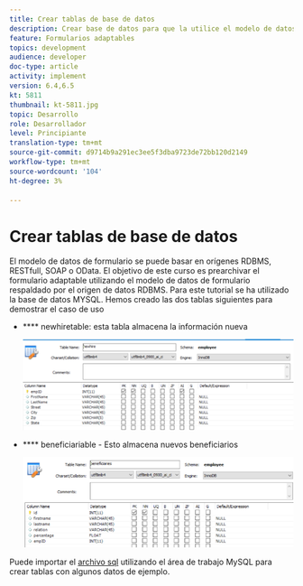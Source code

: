 ```yaml
---
title: Crear tablas de base de datos
description: Crear base de datos para que la utilice el modelo de datos de formulario
feature: Formularios adaptables
topics: development
audience: developer
doc-type: article
activity: implement
version: 6.4,6.5
kt: 5811
thumbnail: kt-5811.jpg
topic: Desarrollo
role: Desarrollador
level: Principiante
translation-type: tm+mt
source-git-commit: d9714b9a291ec3ee5f3dba9723de72bb120d2149
workflow-type: tm+mt
source-wordcount: '104'
ht-degree: 3%

---
```



# Crear tablas de base de datos

El modelo de datos de formulario se puede basar en orígenes RDBMS, RESTfull, SOAP o OData. El objetivo de este curso es prearchivar el formulario adaptable utilizando el modelo de datos de formulario respaldado por el origen de datos RDBMS. Para este tutorial se ha utilizado la base de datos MYSQL. Hemos creado las dos tablas siguientes para demostrar el caso de uso

* **** newhiretable: esta tabla almacena la información nueva

   ![newhire](assets/newhire-table.png)


* **** beneficiariable - Esto almacena nuevos beneficiarios

   ![beneficiarios](assets/beneficiaries-table.png)

Puede importar el [archivo sql](assets/db-schema.sql) utilizando el área de trabajo MySQL para crear tablas con algunos datos de ejemplo.